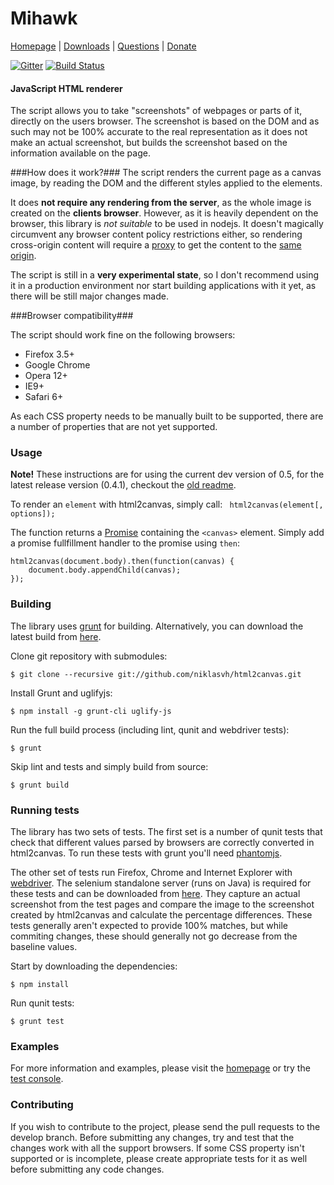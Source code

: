 Mihawk
===========

[Homepage](http://html2canvas.hertzen.com) | [Downloads](https://github.com/niklasvh/html2canvas/releases) | [Questions](http://stackoverflow.com/questions/tagged/html2canvas?sort=newest) | [Donate](https://www.gittip.com/niklasvh/)

[![Gitter](https://badges.gitter.im/Join%20Chat.svg)](https://gitter.im/niklasvh/html2canvas?utm_source=badge&utm_medium=badge&utm_campaign=pr-badge) [![Build Status](https://travis-ci.org/niklasvh/html2canvas.png)](https://travis-ci.org/niklasvh/html2canvas)

#### JavaScript HTML renderer ####

 The script allows you to take "screenshots" of webpages or parts of it, directly on the users browser. The screenshot is based on the DOM and as such may not be 100% accurate to the real representation as it does not make an actual screenshot, but builds the screenshot based on the information available on the page.


###How does it work?###
The script renders the current page as a canvas image, by reading the DOM and the different styles applied to the elements.

It does **not require any rendering from the server**, as the whole image is created on the **clients browser**. However, as it is heavily dependent on the browser, this library is *not suitable* to be used in nodejs.
It doesn't magically circumvent any browser content policy restrictions either, so rendering cross-origin content will require a [proxy](https://github.com/niklasvh/html2canvas/wiki/Proxies) to get the content to the [same origin](http://en.wikipedia.org/wiki/Same_origin_policy).

The script is still in a **very experimental state**, so I don't recommend using it in a production environment nor start building applications with it yet, as there will be still major changes made.

###Browser compatibility###

The script should work fine on the following browsers:

* Firefox 3.5+
* Google Chrome
* Opera 12+
* IE9+
* Safari 6+

As each CSS property needs to be manually built to be supported, there are a number of properties that are not yet supported.

### Usage ###

**Note!** These instructions are for using the current dev version of 0.5, for the latest release version (0.4.1), checkout the [old readme](https://github.com/niklasvh/html2canvas/blob/v0.4/readme.md).

To render an `element` with html2canvas, simply call:
` html2canvas(element[, options]);`

The function returns a [Promise](https://developer.mozilla.org/en-US/docs/Web/JavaScript/Reference/Global_Objects/Promise) containing the `<canvas>` element. Simply add a promise fullfillment handler to the promise using `then`:

    html2canvas(document.body).then(function(canvas) {
        document.body.appendChild(canvas);
    });

### Building ###

The library uses [grunt](http://gruntjs.com/) for building. Alternatively, you can download the latest build from [here](https://github.com/niklasvh/html2canvas/blob/master/dist/html2canvas.js).

Clone git repository with submodules:

    $ git clone --recursive git://github.com/niklasvh/html2canvas.git

Install Grunt and uglifyjs:

    $ npm install -g grunt-cli uglify-js

Run the full build process (including lint, qunit and webdriver tests):

    $ grunt

Skip lint and tests and simply build from source:

    $ grunt build

### Running tests ###

The library has two sets of tests. The first set is a number of qunit tests that check that different values parsed by browsers are correctly converted in html2canvas. To run these tests with grunt you'll need [phantomjs](http://phantomjs.org/).

The other set of tests run Firefox, Chrome and Internet Explorer with [webdriver](https://github.com/niklasvh/webdriver.js). The selenium standalone server (runs on Java) is required for these tests and can be downloaded from [here](http://code.google.com/p/selenium/downloads/list). They capture an actual screenshot from the test pages and compare the image to the screenshot created by html2canvas and calculate the percentage differences. These tests generally aren't expected to provide 100% matches, but while commiting changes, these should generally not go decrease from the baseline values.

Start by downloading the dependencies:

    $ npm install

Run qunit tests:

    $ grunt test

### Examples ###

For more information and examples, please visit the [homepage](http://html2canvas.hertzen.com) or try the [test console](http://html2canvas.hertzen.com/screenshots.html).

### Contributing ###

If you wish to contribute to the project, please send the pull requests to the develop branch. Before submitting any changes, try and test that the changes work with all the support browsers. If some CSS property isn't supported or is incomplete, please create appropriate tests for it as well before submitting any code changes.
